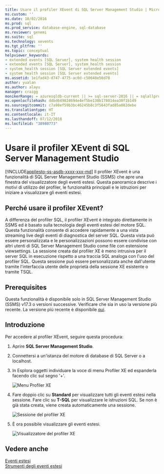 ```yaml
---
title: Usare il profiler XEvent di SQL Server Management Studio | Microsoft Docs
ms.custom: ''
ms.date: 10/02/2016
ms.prod: sql
ms.prod_service: database-engine, sql-database
ms.reviewer: genemi
ms.suite: sql
ms.technology: xevents
ms.tgt_pltfrm: ''
ms.topic: conceptual
helpviewer_keywords:
- extended events [SQL Server], system health session
- extended events [SQL Server], system_health session
- system_health session [SQL Server extended events]
- system health session [SQL Server extended events]
ms.assetid: 1e1fad43-d747-4775-ac0d-c50648e56d78
author: yualan
ms.author: alayu
manager: craigg
monikerRange: = azuresqldb-current || >= sql-server-2016 || = sqlallproducts-allversions
ms.openlocfilehash: ddbd649824694e4ef5be130b178014ea30f1b149
ms.sourcegitcommit: c7a98ef59b3bc46245b8c3f5643fad85a082debe
ms.translationtype: HT
ms.contentlocale: it-IT
ms.lasthandoff: 07/12/2018
ms.locfileid: "38980773"
---
```

# <a name="use-the-ssms-xevent-profiler"></a>Usare il profiler XEvent di SQL Server Management Studio
[!INCLUDE[appliesto-ss-asdb-xxxx-xxx-md](../../includes/appliesto-ss-asdb-xxxx-xxx-md.md)]
Il profiler XEvent è una funzionalità di SQL Server Management Studio (SSMS) che apre una finestra del visualizzatore degli eventi estesi. Questa panoramica descrive i motivi di utilizzo del profiler, le funzionalità principali e le istruzioni per iniziare a visualizzare gli eventi estesi.

## <a name="why-would-i-use-the-xevent-profiler"></a>Perché usare il profiler XEvent?
A differenza del profiler SQL, il profiler XEvent è integrato direttamente in SSMS ed è basato sulla tecnologia degli eventi estesi del motore SQL. Questa funzionalità consente di accedere rapidamente a una vista streaming live degli eventi di diagnostica del server SQL. Questa vista può essere personalizzata e le personalizzazioni possono essere condivise con altri utenti di SQL Server Management Studio come file con estensione viewsettings. La sessione creata dal profiler XE è meno intrusiva per il server SQL in esecuzione rispetto a una traccia SQL analoga con l'uso del profiler SQL. Questa sessione può essere personalizzata anche dall'utente tramite l'interfaccia utente delle proprietà della sessione XE esistente o tramite TSQL.

## <a name="prerequisites"></a>Prerequisites
Questa funzionalità è disponibile solo in SQL Server Management Studio (SSMS) v17.3 o versioni successive. Verificare che sia in uso la versione più recente. La versione più recente è disponibile [qui](https://docs.microsoft.com/sql/ssms/download-sql-server-management-studio-ssms).

## <a id="getting-started"></a>Introduzione
Per accedere al profiler XEvent, seguire questa procedura:

1. Aprire **SQL Server Management Studio**.

2. Connettersi a un'istanza del motore di database di SQL Server o a localhost.

3. In Esplora oggetti individuare la voce di menu Profiler XE ed espanderla facendo clic sul segno '+'.

   ![Menu Profiler XE](media/xevents-xe-profiler-menu.png)

4. Fare doppio clic su **Standard** per visualizzare tutti gli eventi estesi nella sessione. Fare clic su **T-SQL** per visualizzare le istruzioni SQL. Se non è già stata creata, viene creata automaticamente una sessione.

   ![Sessione del profiler XE](media/xevents-xe-profiler-start-session.png)

5. È ora possibile visualizzare gli eventi estesi.

   ![Visualizzatore del profiler XE](media/xevents-xe-profiler-start-viewer.png)

## <a name="see-also"></a>Vedere anche
[Eventi estesi](../../relational-databases/extended-events/extended-events.md)  
[Strumenti degli eventi estesi](../../relational-databases/extended-events/extended-events-tools.md)  
  
  
